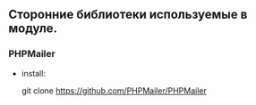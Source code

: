 ## Сторонние библиотеки используемые в модуле.

### PHPMailer

* install:

    git clone https://github.com/PHPMailer/PHPMailer
